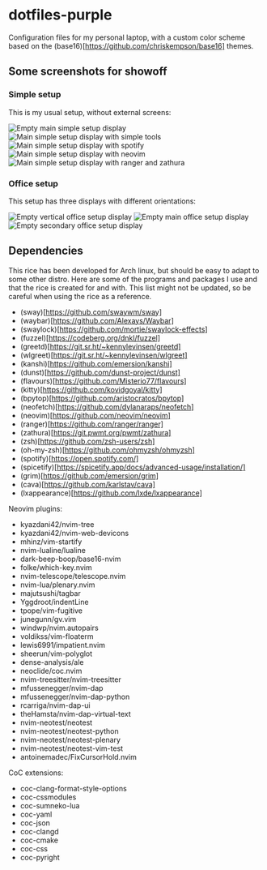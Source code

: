 # dotfiles-purple
Configuration files for my personal laptop, with a custom color scheme based on the (base16)[https://github.com/chriskempson/base16] themes.

## Some screenshots for showoff
### Simple setup
This is my usual setup, without external screens:

<img alt="Empty main simple setup display" src="assets/screenshots/simple-main">

<img alt="Main simple setup display with simple tools" src="assets/screenshots/showoff">
<img alt="Main simple setup display with spotify" src="assets/screenshots/spotify">
<img alt="Main simple setup display with neovim" src="assets/screenshots/neovim">
<img alt="Main simple setup display with ranger and zathura" src="assets/screenshots/ranger-zathura">

### Office setup
This setup has three displays with different orientations:

<img alt="Empty vertical office setup display" src="assets/screenshots/vertical">
<img alt="Empty main office setup display" src="assets/screenshots/horizontal-main">
<img alt="Empty secondary office setup display" src="assets/screenshots/horizontal-secondary">

## Dependencies
This rice has been developed for Arch linux, but should be easy to adapt to some other distro. Here are some of the programs and packages I use and that the rice is created for and with. This list might not be updated, so be careful when using the rice as a reference.
- (sway)[https://github.com/swaywm/sway]
- (waybar)[https://github.com/Alexays/Waybar]
- (swaylock)[https://github.com/mortie/swaylock-effects]
- (fuzzel)[https://codeberg.org/dnkl/fuzzel]
- (greetd)[https://git.sr.ht/~kennylevinsen/greetd]
- (wlgreet)[https://git.sr.ht/~kennylevinsen/wlgreet]
- (kanshi)[https://github.com/emersion/kanshi]
- (dunst)[https://github.com/dunst-project/dunst]
- (flavours)[https://github.com/Misterio77/flavours]
- (kitty)[https://github.com/kovidgoyal/kitty]
- (bpytop)[https://github.com/aristocratos/bpytop]
- (neofetch)[https://github.com/dylanaraps/neofetch]
- (neovim)[https://github.com/neovim/neovim]
- (ranger)[https://github.com/ranger/ranger]
- (zathura)[https://git.pwmt.org/pwmt/zathura]
- (zsh)[https://github.com/zsh-users/zsh]
- (oh-my-zsh)[https://github.com/ohmyzsh/ohmyzsh]
- (spotify)[https://open.spotify.com/]
- (spicetify)[https://spicetify.app/docs/advanced-usage/installation/]
- (grim)[https://github.com/emersion/grim]
- (cava)[https://github.com/karlstav/cava]
- (lxappearance)[https://github.com/lxde/lxappearance]

Neovim plugins:
- kyazdani42/nvim-tree
- kyazdani42/nvim-web-devicons
- mhinz/vim-startify
- nvim-lualine/lualine
- dark-beep-boop/base16-nvim
- folke/which-key.nvim
- nvim-telescope/telescope.nvim
- nvim-lua/plenary.nvim
- majutsushi/tagbar
- Yggdroot/indentLine
- tpope/vim-fugitive
- junegunn/gv.vim
- windwp/nvim.autopairs
- voldikss/vim-floaterm
- lewis6991/impatient.nvim
- sheerun/vim-polyglot
- dense-analysis/ale
- neoclide/coc.nvim
- nvim-treesitter/nvim-treesitter
- mfussenegger/nvim-dap
- mfussenegger/nvim-dap-python
- rcarriga/nvim-dap-ui
- theHamsta/nvim-dap-virtual-text
- nvim-neotest/neotest
- nvim-neotest/neotest-python
- nvim-neotest/neotest-plenary
- nvim-neotest/neotest-vim-test
- antoinemadec/FixCursorHold.nvim

CoC extensions:
- coc-clang-format-style-options
- coc-cssmodules
- coc-sumneko-lua
- coc-yaml
- coc-json
- coc-clangd
- coc-cmake
- coc-css
- coc-pyright
